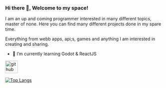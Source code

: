### Hi there 👋, Welcome to my space!

I am an up and coming programmer interested in many different topics, master of none. Here you can find many different projects done in my spare time. 

Everything from webb apps, api;s, games and anything I am interested in creating and sharing.

- 🌱 I’m currently learning Godot & ReactJS 


[<img src='https://cdn.jsdelivr.net/npm/simple-icons@3.0.1/icons/github.svg' alt='github' height='40'>](https://github.com/redines)  

[![Top Langs](https://github-readme-stats.vercel.app/api/top-langs/?username=redines)](https://github.com/anuraghazra/github-readme-stats)
